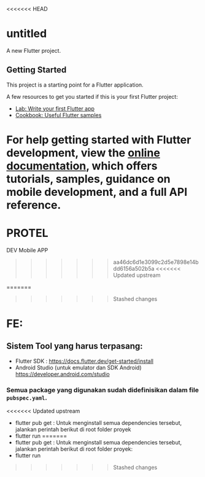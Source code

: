 <<<<<<< HEAD
# untitled

A new Flutter project.

## Getting Started

This project is a starting point for a Flutter application.

A few resources to get you started if this is your first Flutter project:

- [Lab: Write your first Flutter app](https://docs.flutter.dev/get-started/codelab)
- [Cookbook: Useful Flutter samples](https://docs.flutter.dev/cookbook)

For help getting started with Flutter development, view the
[online documentation](https://docs.flutter.dev/), which offers tutorials,
samples, guidance on mobile development, and a full API reference.
=======
# PROTEL
DEV Mobile APP
>>>>>>> aa46dc6d1e3099c2d5e7898e14bdd6156a502b5a
<<<<<<< Updated upstream

=======
 
>>>>>>> Stashed changes
# FE:
## Sistem Tool yang harus terpasang:
- Flutter SDK : https://docs.flutter.dev/get-started/install
- Android Studio (untuk emulator dan SDK Android) https://developer.android.com/studio

### Semua package yang digunakan sudah didefinisikan dalam file `pubspec.yaml`.  
<<<<<<< Updated upstream
- flutter pub get : Untuk menginstall semua dependencies tersebut, jalankan perintah berikut di root folder proyek
- flutter run
=======
- flutter pub get : Untuk menginstall semua dependencies tersebut, jalankan perintah berikut di root folder proyek:
- flutter run



>>>>>>> Stashed changes
